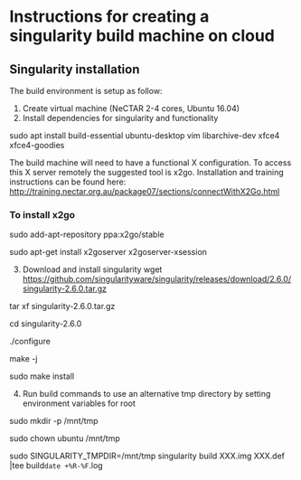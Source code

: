 # Instructions for creating a singularity build machine on cloud



## Singularity installation
The build environment is setup as follow:
1. Create virtual machine (NeCTAR 2-4 cores, Ubuntu 16.04)
2. Install dependencies for singularity and functionality

sudo apt install build-essential ubuntu-desktop vim libarchive-dev xfce4 xfce4-goodies

The build machine will need to have a functional X configuration. To access this X server remotely the suggested tool is x2go. Installation and training instructions can be found here: http://training.nectar.org.au/package07/sections/connectWithX2Go.html
### To install x2go
sudo add-apt-repository ppa:x2go/stable

sudo apt-get install x2goserver x2goserver-xsession

3. Download and install singularity
wget https://github.com/singularityware/singularity/releases/download/2.6.0/singularity-2.6.0.tar.gz

tar xf singularity-2.6.0.tar.gz

cd singularity-2.6.0

./configure

make -j

sudo make install 

4. Run build commands to use an alternative tmp directory by setting environment variables for root

sudo mkdir -p /mnt/tmp

sudo chown ubuntu /mnt/tmp

sudo SINGULARITY_TMPDIR=/mnt/tmp singularity build XXX.img XXX.def |tee build`date +%R-%F`.log
